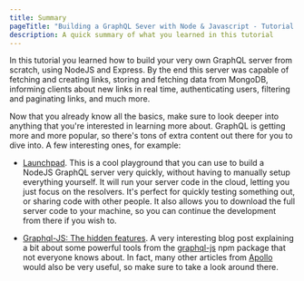 ```yaml
---
title: Summary
pageTitle: "Building a GraphQL Sever with Node & Javascript - Tutorial Summary"
description: A quick summary of what you learned in this tutorial
---
```


In this tutorial you learned how to build your very own GraphQL server from scratch, using NodeJS and Express. By the end this server was capable of fetching and creating links, storing and fetching data from MongoDB, informing clients about new links in real time, authenticating users, filtering and paginating links, and much more.

Now that you already know all the basics, make sure to look deeper into anything that you're interested in learning more about. GraphQL is getting more and more popular, so there's tons of extra content out there for you to dive into. A few interesting ones, for example:

* [Launchpad](https://launchpad.graphql.com/). This is a cool playground that you can use to build a NodeJS GraphQL server very quickly, without having to manually setup everything yourself. It will run your server code in the cloud, letting you just focus on the resolvers. It's perfect for quickly testing something out, or sharing code with other people. It also allows you to download the full server code to your machine, so you can continue the development from there if you wish to.

* [Graphql-JS: The hidden features](https://dev-blog.apollodata.com/graphql-js-the-hidden-features-effaca7a81b3). A very interesting blog post explaining a bit about some powerful tools from the [graphql-js](https://www.npmjs.com/package/graphql) npm package that not everyone knows about. In fact, many other articles from [Apollo](https://dev-blog.apollodata.com/) would also be very useful, so make sure to take a look around there.